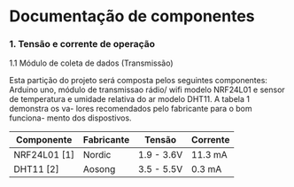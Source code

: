 # Documentação de componentes

### 1. Tensão e corrente de operação

1.1 Módulo de coleta de dados (Transmissão)
    
Esta partição do projeto será composta pelos seguintes 
componentes: Arduino uno, módulo de transmissao rádio/
wifi modelo NRF24L01 e sensor de temperatura e umidade 
relativa do ar modelo DHT11. A tabela 1 demonstra os va-
lores recomendados pelo fabricante para o bom funciona-
mento dos dispostivos.

| Componente | Fabricante | Tensão | Corrente |
| ------ | ------ | ----- | ----- |
| NRF24L01 [1] | Nordic | 1.9 - 3.6V | 11.3 mA | 
| DHT11 [2] | Aosong | 3.5 - 5.5V| 0.3 mA |
		
